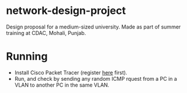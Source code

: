 # network-design-project
Design proposal for a medium-sized university. Made as part of summer training at CDAC, Mohali, Punjab.


# Running
* Install Cisco Packet Tracer (register [here](http://cisco.netacad.com) first).
* Run, and check by sending any random ICMP rquest from a PC in a VLAN to another PC in the same VLAN.
